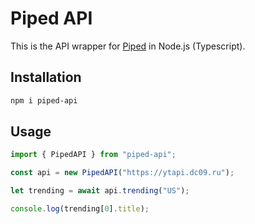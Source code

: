 # Piped API

This is the API wrapper for [Piped](https://github.com/TeamPiped/Piped) in Node.js (Typescript).

## Installation

```bash
npm i piped-api
```

## Usage

```typescript
import { PipedAPI } from "piped-api";

const api = new PipedAPI("https://ytapi.dc09.ru");

let trending = await api.trending("US");

console.log(trending[0].title);
```
